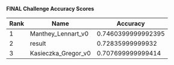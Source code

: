 **FINAL Challenge Accuracy Scores**



|Rank|Name|Accuracy|
|----|-----|---|
|1|Manthey_Lennart_v0|0.7460399999992395|
|2|result|0.72835999999932|
|3|Kasieczka_Gregor_v0|0.707699999999414|
